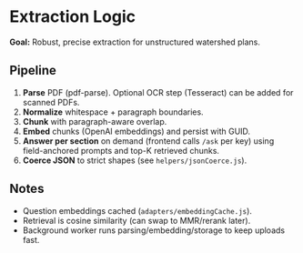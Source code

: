# Extraction Logic

**Goal:** Robust, precise extraction for unstructured watershed plans.

## Pipeline
1. **Parse** PDF (pdf-parse). Optional OCR step (Tesseract) can be added for scanned PDFs.
2. **Normalize** whitespace + paragraph boundaries.
3. **Chunk** with paragraph-aware overlap.
4. **Embed** chunks (OpenAI embeddings) and persist with GUID.
5. **Answer per section** on demand (frontend calls `/ask` per key) using field-anchored prompts and top-K retrieved chunks.
6. **Coerce JSON** to strict shapes (see `helpers/jsonCoerce.js`).

## Notes
- Question embeddings cached (`adapters/embeddingCache.js`).
- Retrieval is cosine similarity (can swap to MMR/rerank later).
- Background worker runs parsing/embedding/storage to keep uploads fast.
